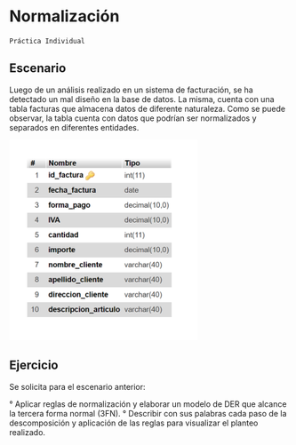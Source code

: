 # Normalización
    Práctica Individual
## Escenario

Luego de un análisis realizado en un sistema de facturación, se ha detectado un mal diseño en la base de datos. La misma, cuenta con una tabla facturas que almacena datos de diferente naturaleza. 
Como se puede observar, la tabla cuenta con datos que podrían ser normalizados y separados en diferentes entidades.


![normalization.png](https://github.com/extjotabell/wave23-practicas/blob/limpio_andres/7.%20bd%20relacionales/normalForm/img/normalization.png)

## Ejercicio

Se solicita para el escenario anterior: 

  ° Aplicar reglas de normalización y elaborar un modelo de DER que alcance la tercera forma normal (3FN).
  ° Describir con sus palabras cada paso de la descomposición y aplicación de las reglas para visualizar 
    el planteo realizado.
